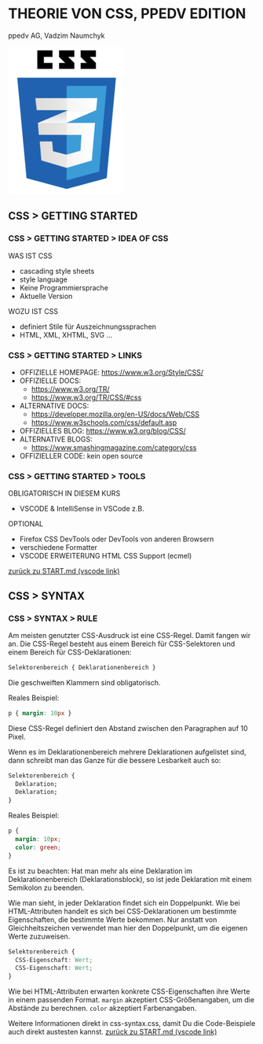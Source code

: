 # THEORIE VON CSS, PPEDV EDITION

ppedv AG, Vadzim Naumchyk

<img src="css-images/css-logo.png" alt="css-logo" height="300"/>

<!-- 
IDEEN
http://bennettfeely.com/clippy/ clip-path
http://www.spritecow.com/

PFLEGEN DIESER FOLIEN
Überschriften vereinheitlichen (06.01.2020)
draft-Folien und Abschnitte ausblenden
Folien mit viel Code in Demos übernehmen
in Demos übernommenen Folien mit #demo versehen
Folien auf Englisch übersetzen
Folien mit weniger als 5 Zeilen Text mit anderen Folien vereinen
LABS einbinden und vereinheitlichen
Code-Bilder als Text umschreiben
???, !!! und #todo abarbeiten
Tabellen vereinheitlichen (Folie mit Tabelle im Folienmaster anlegen?)
-->

## CSS > GETTING STARTED

### CSS > GETTING STARTED > IDEA OF CSS

WAS IST CSS

- cascading style sheets
- style language
- Keine Programmiersprache
- Aktuelle Version    <!-- #checkForUpdates -->

WOZU IST CSS

- definiert Stile für Auszeichnungssprachen
- HTML, XML, XHTML, SVG …

### CSS > GETTING STARTED > LINKS

- OFFIZIELLE HOMEPAGE: <https://www.w3.org/Style/CSS/>
- OFFIZIELLE DOCS:
  - <https://www.w3.org/TR/>
  - <https://www.w3.org/TR/CSS/#css>
- ALTERNATIVE DOCS:
  - <https://developer.mozilla.org/en-US/docs/Web/CSS>
  - <https://www.w3schools.com/css/default.asp>
- OFFIZIELLES BLOG: <https://www.w3.org/blog/CSS/>
- ALTERNATIVE BLOGS:
  - <https://www.smashingmagazine.com/category/css>
- OFFIZIELLER CODE: kein open source

<!--
IN COURSE REMARKS:
http://caniuse.com
Caniuse: zeigt Up-to-date Browser-Support-Tabellen für die Unterstützung von Front-End-Web-Technologien auf Desktop- und mobile Web-Browser

https://hacks.mozilla.org/category/css/
Referenzen
Default Values  https://www.w3schools.com/cssref/css_default_values.asp
Browsersupport
https://www.w3schools.com/cssref/css3_browsersupport.asp

BLOGS:
https://hacks.mozilla.org/category/css/
https://www.smashingmagazine.com/category/css

VLOGS:
https://www.youtube.com/channel/UCh5UlGiu9d6LegIeUCW4N1w

-------------------------------------------------------
PREPARATION REMARKS:

??? abarbeiten
https://www.smashingmagazine.com/2019/10/guide-new-experimental-css-devtools-firefox/

 -->

### CSS > GETTING STARTED > TOOLS

OBLIGATORISCH IN DIESEM KURS

- VSCODE & IntelliSense in VSCode z.B.

OPTIONAL

- Firefox CSS DevTools oder DevTools von anderen Browsern
- verschiedene Formatter
- VSCODE ERWEITERUNG HTML CSS Support (ecmel)

<!--
IN COURSE REMARKS:

-------------------------------------------------------
PREPARATION REMARKS:

/* class-Selektor */
        .borderClass {
            /* font-weight: bold; */
            border: 1px solid red;
        }
warum font auch an Kindelementen
border nur am ersten Element ???

??? was macht html css support vscode erweiterung ?
 -->

[zurück zu START.md (vscode link)](../../START.md#m02--css-getting-started)

## CSS > SYNTAX

### CSS > SYNTAX > RULE

Am meisten genutzter CSS-Ausdruck ist eine CSS-Regel. Damit fangen wir an. Die CSS-Regel besteht aus einem Bereich für CSS-Selektoren und einem Bereich für CSS-Deklarationen:

```css
Selektorenbereich { Deklarationenbereich }
```

Die geschweiften Klammern sind obligatorisch.

Reales Beispiel:

```css
p { margin: 10px }
```

Diese CSS-Regel definiert den Abstand zwischen den Paragraphen auf 10 Pixel.

Wenn es im Deklarationenbereich mehrere Deklarationen aufgelistet sind, dann schreibt man das Ganze für die bessere Lesbarkeit auch so:

```css
Selektorenbereich {
  Deklaration;
  Deklaration;
}
```

Reales Beispiel:

```css
p {
  margin: 10px;
  color: green;
}
```

Es ist zu beachten: Hat man mehr als eine Deklaration im Deklarationenbereich (Deklarationsblock), so ist jede Deklaration mit einem Semikolon zu beenden.

Wie man sieht, in jeder Deklaration findet sich ein Doppelpunkt. Wie bei HTML-Attributen handelt es sich bei CSS-Deklarationen um bestimmte Eigenschaften, die bestimmte Werte bekommen. Nur anstatt von Gleichheitszeichen verwendet man hier den Doppelpunkt, um die eigenen Werte zuzuweisen.

```css
Selektorenbereich {
  CSS-Eigenschaft: Wert;
  CSS-Eigenschaft: Wert;
}
```

Wie bei HTML-Attributen erwarten konkrete CSS-Eigenschaften ihre Werte in einem passenden Format.
`margin` akzeptiert CSS-Größenangaben, um die Abstände zu berechnen.
`color` akzeptiert Farbenangaben.

Weitere Informationen direkt in css-syntax.css, damit Du die Code-Beispiele auch direkt austesten kannst.
[zurück zu START.md (vscode link)](../../START.md#m05--css-syntax)
